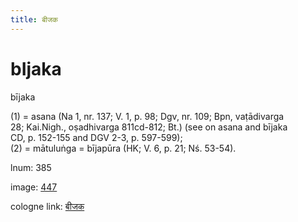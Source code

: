 ```yaml
---
title: बीजक
---
```


# bIjaka

bījaka  <div n="P" />(1) = asana (Na 1, nr. 137; V. 1, p. 98; Dgv, nr. 109; Bpn, vaṭādivarga <div n="lb" />28; Kai.Nigh., oṣadhivarga 811cd-812; Bt.) (see on asana and bījaka <div n="lb" />CD, p. 152-155 and DGV 2-3, p. 597-599); <div n="P" />(2) = mātuluṅga = bījapūra (HK; V. 6, p. 21; Nś. 53-54).

lnum: 385

image: [447](https://www.sanskrit-lexicon.uni-koeln.de/scans/csl-apidev/servepdf.php?dict=snp&page=447)

cologne link: [बीजक](https://sanskrit-lexicon.uni-koeln.de/scans/csl-apidev/getword.php?dict=snp&key=बीजक)

